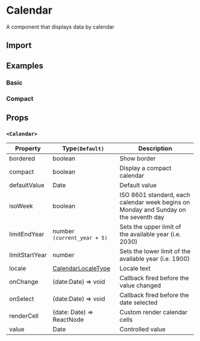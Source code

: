 # Calendar

A component that displays data by calendar

## Import

<!--{include:(components/calendar/fragments/import.md)}-->

## Examples

### Basic

<!--{include:`basic.md`}-->

### Compact

<!--{include:`compact.md`}-->

## Props

### `<Calendar>`

| Property       | Type`(Default)`                             | Description                                                                          |
| -------------- | ------------------------------------------- | ------------------------------------------------------------------------------------ |
| bordered       | boolean                                     | Show border                                                                          |
| compact        | boolean                                     | Display a compact calendar                                                           |
| defaultValue   | Date                                        | Default value                                                                        |
| isoWeek        | boolean                                     | ISO 8601 standard, each calendar week begins on Monday and Sunday on the seventh day |
| limitEndYear   | number `(current_year + 5)`                 | Sets the upper limit of the available year (i.e. 2030)                               |
| limitStartYear | number                                      | Sets the lower limit of the available year (i.e. 1900)                               |
| locale         | [CalendarLocaleType](/guide/i18n/#calendar) | Locale text                                                                          |
| onChange       | (date:Date) => void                         | Callback fired before the value changed                                              |
| onSelect       | (date:Date) => void                         | Callback fired before the date selected                                              |
| renderCell     | (date: Date) => ReactNode                   | Custom render calendar cells                                                         |
| value          | Date                                        | Controlled value                                                                     |
